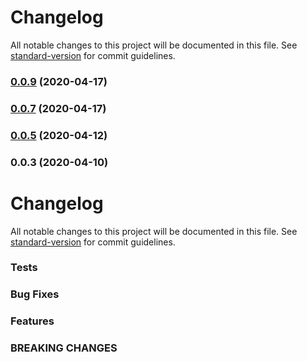 # Changelog

All notable changes to this project will be documented in this file. See [standard-version](https://github.com/conventional-changelog/standard-version) for commit guidelines.

### [0.0.9](https://github.com/Unicorn/neue-ui/compare/v0.0.6...v0.0.9) (2020-04-17)

### [0.0.7](https://github.com/Unicorn/neue-ui/compare/v0.0.5...v0.0.7) (2020-04-17)

### [0.0.5](https://github.com/Unicorn/neue-ui/compare/v0.0.3...v0.0.5) (2020-04-12)

### 0.0.3 (2020-04-10)

# Changelog

All notable changes to this project will be documented in this file. See [standard-version](https://github.com/conventional-changelog/standard-version) for commit guidelines.

### Tests

### Bug Fixes

### Features

### BREAKING CHANGES
